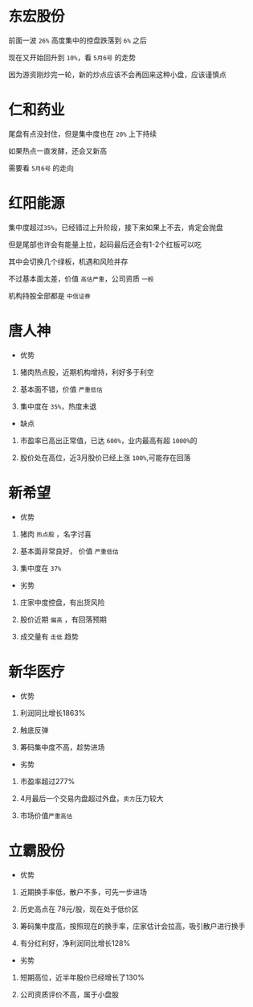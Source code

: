 # 东宏股份
前面一波 ```26%``` 高度集中的控盘跌落到 ```6%``` 之后

现在又开始回升到 ```10%```，看 ```5月6号``` 的走势

因为游资刚炒完一轮，新的炒点应该不会再回来这种小盘，应该谨慎点

# 仁和药业 

尾盘有点没封住，但是集中度也在 ```20%``` 上下持续

如果热点一直发酵，还会又新高

需要看 ```5月6号``` 的走向

# 红阳能源 
集中度超过```35%```，已经错过上升阶段，接下来如果上不去，肯定会抛盘

但是尾部也许会有能量上拉，起码最后还会有1-2个红板可以吃

其中会切换几个绿板，机遇和风险并存

不过基本面太差，价值 ```高估严重```，公司资质 ```一般```

机构持股全部都是 ```中信证券```

# 唐人神
- 优势 
1. 猪肉热点股，近期机构增持，利好多于利空

2. 基本面不错，价值 ```严重低估```

3. 集中度在 ```35%```，热度未退

- 缺点
1. 市盈率已高出正常值，已达 ```600%```，业内最高有超 ```1000%```的

2. 股价处在高位，近3月股价已经上涨 ```100%```,可能存在回落

# 新希望
- 优势
1. 猪肉 ```热点股``` ，名字讨喜

2. 基本面非常良好， 价值 ```严重低估```

3. 集中度在 ```37%``` 

- 劣势
1. 庄家中度控盘，有出货风险

2. 股价近期 ```偏高``` ，有回落预期

3. 成交量有 ```走低``` 趋势

# 新华医疗
- 优势
1. 利润同比增长1863%

2. 触底反弹

3. 筹码集中度不高，趁势进场

- 劣势

1. 市盈率超过277%

2. 4月最后一个交易内盘超过外盘，```卖方```压力较大

3. 市场价值```严重高估```

# 立霸股份
- 优势
1. 近期换手率低，散户不多，可先一步进场

2. 历史高点在 78元/股，现在处于低价区

3. 筹码集中度高，按照现在的换手率，庄家估计会拉高，吸引散户进行换手

4. 有分红利好，净利润同比增长128%

- 劣势
1. 短期高位，近半年股价已经增长了130%

2. 公司资质评价不高，属于小盘股

